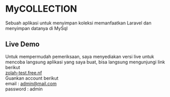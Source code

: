 
# MyCOLLECTION

Sebuah aplikasi untuk menyimpan koleksi memanfaatkan Laravel dan menyimpan datanya di MySql

## Live Demo

Untuk mempermudah pemeriksaan, saya menyediakan versi live untuk mencoba langsung aplikasi yang saya buat, bisa langsung mengunjungi link berikut <br /> 
[zolah-test.free.nf](http://zolah-test.free.nf)<br />
Guankan account berikut<br />
email       : admin@mail.com <br />
password    : admin<br />
